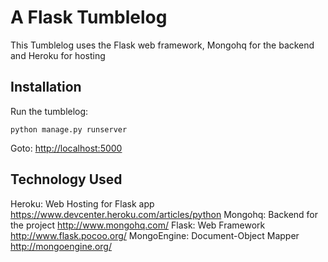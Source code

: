 A Flask Tumblelog
=================

This Tumblelog uses the Flask web framework, Mongohq for the backend and Heroku for hosting

Installation
------------



Run the tumblelog:
   
    python manage.py runserver

Goto: [http://localhost:5000](http://localhost:5000)

Technology Used
----------------
Heroku:  Web Hosting for Flask app https://www.devcenter.heroku.com/articles/python
Mongohq:  Backend for the project http://www.mongohq.com/
Flask:  Web Framework http://www.flask.pocoo.org/
MongoEngine:  Document-Object Mapper http://mongoengine.org/